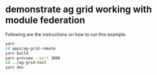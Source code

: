 # demonstrate ag grid working with module federation

Following are the instructions on how to run this example.

```sh
yarn
cd apps/ag-grid-remote
yarn build
yarn preview --port 3000
cd ../ag-grid-host
yarn dev

```


